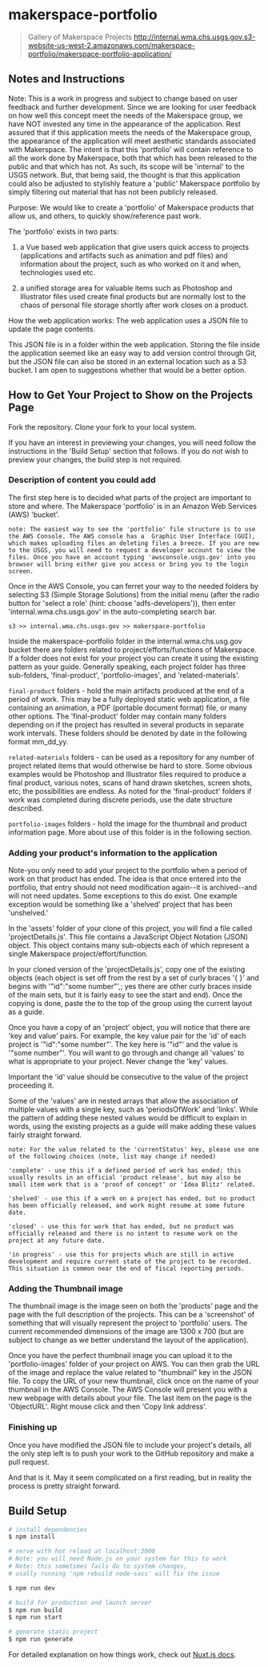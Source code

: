 # makerspace-portfolio

> Gallery of Makerspace Projects
http://internal.wma.chs.usgs.gov.s3-website-us-west-2.amazonaws.com/makerspace-portfolio/makerspace-portfolio-application/


## Notes and Instructions
Note: This is a work in progress and subject to change based on user feedback and further development.
Since we are looking for user feedback on how well this concept meet the needs of the Makerspace
group, we have NOT invested any time in the appearance of the application. Rest assured
that if this application meets the needs of the Makerspace group, the appearance of the 
application will meet aesthetic standards associated with Makerspace. The intent is that 
this 'portfolio' will contain reference to all the work done by Makerspace, both that which has been
released to the public and that which has not. As such, its scope will be 'internal' to
the USGS network. But, that being said, the thought is that this application could also
be adjusted to stylishly feature a 'public' Makerspace portfolio by simply filtering out 
material that has not been publicly released.


Purpose: We would like to create a 'portfolio' of Makerspace products that allow us, and others, to
quickly show/reference past work.
 
The 'portfolio' exists in two parts:
 
 1) a Vue based web application that give users
quick access to projects (applications and artifacts such as animation and pdf files) and information
about the project, such as who worked on it and when, technologies used etc.
 
 2) a unified storage area for valuable items such as Photoshop and Illustrator 
files used create final products but are normally lost to the chaos of personal file storage
shortly after work closes on a product. 

How the web application works:
The web application uses a JSON file to update the page contents. 

This JSON file is in a folder within the web application. Storing the file inside the
application seemed like an easy way to add version control through Git, but
the JSON file can also be stored in an external location such as a S3 bucket. I am 
open to suggestions whether that would be a better option.   

## How to Get Your Project to Show on the Projects Page 
Fork the repository. Clone your fork to your local system. 

If you have an interest in previewing your changes, you will need follow the instructions
in the 'Build Setup' section that follows. If you do not wish to preview your changes, 
the build step is not required. 

### Description of content you could add

The first step here is to decided what parts of the project are important to store and 
where. The Makerspace 'portfolio' is in an Amazon Web Services (AWS) 'bucket'.

`note: The easiest way to see the 'portfolio' file structure is to use the AWS Console. The AWS console has a 
Graphic User Interface (GUI), which makes uploading files an deleting files a breeze. If you are
new to the USGS, you will need to request a developer account to view the files. Once you have an account
typing 'awsconsole.usgs.gov' into you browser will bring either give you access or bring you to the login screen. `

Once in the AWS Console, you can ferret your way to the needed folders by selecting S3 (Simple Storage Solutions)
from the initial menu (after the radio button for 'select a role' (hint: choose 'adfs-developers')), then enter 'internal.wma.chs.usgs.gov' in the 
auto-completing search bar.

`s3 >> internal.wma.chs.usgs.gov >> makerspace-portfolio`

Inside the makerspace-portfolio folder in the internal.wma.chs.usg.gov bucket there are folders related to project/efforts/functions of Makerspace.
If a folder does not exist for your project you can create it using the existing pattern as
your guide. Generally speaking, each project folder has three sub-folders, 'final-product',
'portfolio-images', and 'related-materials'.

`final-product` folders - hold the main artifacts produced at the end of a period of work. 
This may be a fully deployed static web application, a file containing an animation, a 
PDF (portable document format) file, or many other options. The 'final-product' folder may
contain many folders depending on if the project has resulted in several products in
separate work intervals. These folders should be denoted by date in the following format mm_dd_yy.

`related-materials` folders - can be used as a repository for any number of project related
items that would otherwise be hard to store. Some obvious examples would be Photoshop and 
Illustrator files required to produce a final product, various notes, scans of hand drawn sketches,
screen shots, etc; the possibilities are endless. As noted for the 'final-product' folders
if work was completed during discrete periods, use the date structure described. 

`portfolio-images` folders - hold the image for the thumbnail and product information
page. More about use of this folder is in the following section.

### Adding your product's information to the application 

Note-you only need to add your project to the portfolio when a period of work on that product
has ended. The idea is that once entered into the portfolio, that entry should not need
modification again--it is archived--and will not need updates. Some exceptions to
this do exist. One example exception would be something like a 'shelved' project that has been 'unshelved.'  

In the 'assets' folder of your clone of this project, you will find a file called 'projectDetails.js'. This file contains
a JavaScript Object Notation (JSON) object. This object contains many sub-objects
each of which represent a single Makerspace project/effort/function.
 
In your cloned version of the 'projectDetails.js', copy one of the existing objects (each object is set off from 
the rest by a set of curly braces '{ }' and begins with '"id":"some number"',; yes there are other curly braces inside of the 
main sets, but it is fairly easy to see the start and end). Once the copying is done, paste the to the top of the
group using the current layout as a guide. 

Once you have a copy of an 'project' object, you will notice that there are 'key and value' pairs.
For example, the key value pair for the 'id' of each project is '"id":"some number"'. The
key here is '"id"' and the value is '"some number"'. You will want to go through and 
change all 'values' to what is appropriate to your project. Never change the 'key' values. 

Important the 'id' value should be consecutive to the value of the project proceeding it.

Some of the 'values' are in nested arrays that allow the association of multiple values with a single key, such as
'periodsOfWork' and 'links'. While the pattern of adding these nested values would be difficult to explain in words, using the existing
projects as a guide will make adding these values fairly straight forward. 

`note: For the value related to the 'currentStatus' key, please use one of the following choices (note, list may change if needed)`

`'complete' - use this if a defined period of work has ended; this usually results in an official 'product release', but may also be small item work that is a 'proof of concept' or 'Idea Blitz' related.` 

`'shelved' - use this if a work on a project has ended, but no product has been officially released, and work might resume at some future date.`

`'closed' - use this for work that has ended, but no product was officially released and there is no intent to resume work on the project at any future date.`

`'in progress' - use this for projects which are still in active development and require current state of the project to be recorded. This situation is common near the end of fiscal reporting periods.`

### Adding the Thumbnail image

The thumbnail image is the image seen on both the 'products' page and the page with the 
full description of the projects. This can be a 'screenshot' of something that will visually
represent the project to 'portfolio' users. The current recommended dimensions of the 
image are 1300 x 700 (but are subject to change as we better understand the layout of the application).

Once you have the perfect thumbnail image you can upload it to the 'portfolio-images' folder of your
project on AWS. You can then grab the URL of the image and replace the value related to 
"thumbnail" key in the JSON file. To copy the URL of your new thumbnail, click once on the name 
of your thumbnail in the AWS Console. The AWS Console will present you with a new webpage with details 
about your file. The last item on the page is the 'ObjectURL'. Right mouse click and then 'Copy link
address'.

### Finishing up

Once you have modified the JSON file to include your project's details, all the only step left is 
to push your work to the GitHub repository and make a pull request. 

And that is it. May it seem complicated on a first reading, but in reality the process is pretty straight forward.   

 
## Build Setup

```bash
# install dependencies
$ npm install

# serve with hot reload at localhost:3000
# Note: you will need Node.js on your system for this to work
# Note: this sometimes fails do to system changes, 
# usally running 'npm rebuild node-sass' will fix the issue

$ npm run dev

# build for production and launch server
$ npm run build
$ npm run start

# generate static project
$ npm run generate
```

For detailed explanation on how things work, check out [Nuxt.js docs](https://nuxtjs.org).
